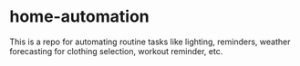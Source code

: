 # home-automation
This is a repo for automating routine tasks like lighting, reminders, weather forecasting for clothing selection, workout reminder, etc.
